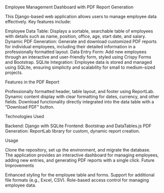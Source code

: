Employee Management Dashboard with PDF Report Generation

This Django-based web application allows users to manage employee data effectively. Key features include:

Employee Data Table: Displays a sortable, searchable table of employees with details such as name, position, office, age, start date, and salary.
Dynamic PDF Generation: Generate and download customized PDF reports for individual employees, including their detailed information in a professionally formatted layout.
Data Entry Form: Add new employees through an interactive and user-friendly form, styled using Crispy Forms and Bootstrap.
SQLite Integration: Employee data is stored and managed using SQLite, ensuring simplicity and scalability for small to medium-sized projects.

Features in the PDF Report

Professionally formatted header, table layout, and footer using ReportLab.
Dynamic content display with clear formatting for dates, currency, and other fields.
Download functionality directly integrated into the data table with a "Download PDF" button.

Technologies Used

Backend: Django with SQLite
Frontend: Bootstrap and DataTables.js
PDF Generation: ReportLab library for custom, dynamic report creation.

Usage

Clone the repository, set up the environment, and migrate the database. The application provides an interactive dashboard for managing employees, adding new entries, and generating PDF reports with a single click.
Future Improvements

Enhanced styling for the employee table and forms.
Support for additional file formats (e.g., Excel, CSV).
Role-based access control for managing employee data.
